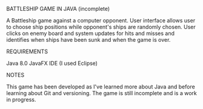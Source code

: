 BATTLESHIP GAME IN JAVA (incomplete)

A Battleship game against a computer opponent. User interface allows user to choose ship positions while opponent's ships are randomly chosen. User clicks on enemy board and system updates for hits and misses and identifies when ships have been sunk and when the game is over. 

REQUIREMENTS

Java 8.0
JavaFX 
IDE (I used Eclipse)

NOTES

This game has been developed as I've learned more about Java and before learning about Git and versioning. The game is still incomplete and is a work in progress.
